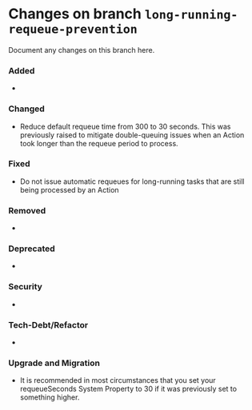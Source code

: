 # Changes on branch `long-running-requeue-prevention`
Document any changes on this branch here.
### Added
- 

### Changed
- Reduce default requeue time from 300 to 30 seconds. This was previously raised to mitigate double-queuing issues when an Action took longer than the requeue period to process.

### Fixed
- Do not issue automatic requeues for long-running tasks that are still being processed by an Action

### Removed
- 

### Deprecated
- 

### Security
- 

### Tech-Debt/Refactor
- 

### Upgrade and Migration
- It is recommended in most circumstances that you set your requeueSeconds System Property to 30 if it was previously set to something higher.
